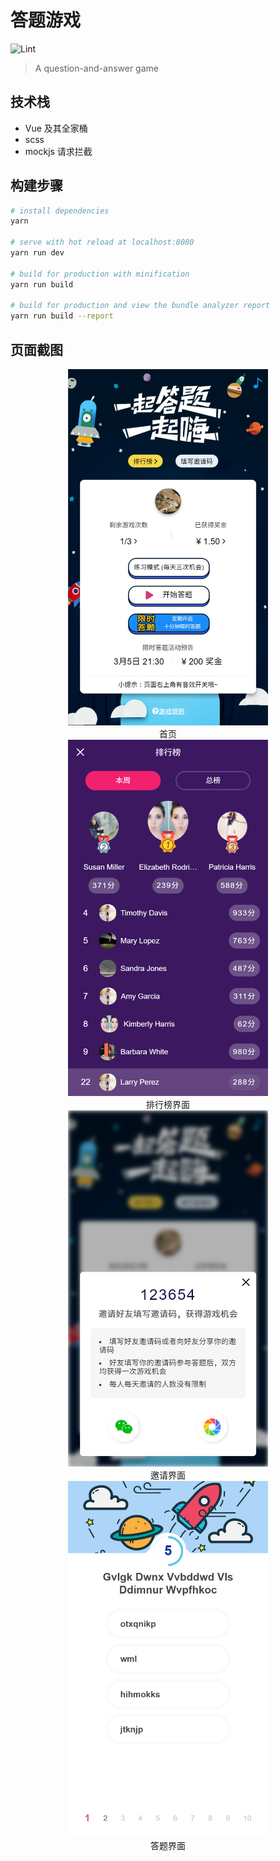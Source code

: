 # 答题游戏

![Lint](https://github.com/taoweicn/quiz-game/workflows/Lint/badge.svg)

> A question-and-answer game

## 技术栈

- Vue 及其全家桶
- scss
- mockjs 请求拦截

## 构建步骤

```bash
# install dependencies
yarn

# serve with hot reload at localhost:8080
yarn run dev

# build for production with minification
yarn run build

# build for production and view the bundle analyzer report
yarn run build --report
```

## 页面截图

<div align="center">
	<img src="./preview/screenshot1.png" width="320"/>
	<br>
	<span>首页</span>
</div>

<div align="center">
	<img src="./preview/screenshot2.png" width="320"/>
	<br>
	<span>排行榜界面</span>
</div>

<div align="center">
	<img src="./preview/screenshot3.png" width="320"/>
	<br>
	<span>邀请界面</span>
</div>

<div align="center">
	<img src="./preview/screenshot4.png" width="320"/>
	<br>
	<span>答题界面</span>
</div>
